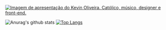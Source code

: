 <a href="https://kevinoliveira.com.br/" target="_blank" title="Vá para meu site"><img src="https://user-images.githubusercontent.com/3299130/101784122-dae9c600-3ad9-11eb-910d-8f9d8db47b90.png" alt="Imagem de apresentação do Kevin Oliveira. Católico, músico, designer e front-end."></a>

![Anurag's github stats](https://github-readme-stats.vercel.app/api?username=kvnol&theme=dark&count_private=true&show_icons=true&title_color=fff&icon_color=fff&line_height=20)
[![Top Langs](https://github-readme-stats.vercel.app/api/top-langs/?username=kvnol&theme=dark&layout=compact&show_icons=true&title_color=fff&icon_color=fff)](https://github.com/anuraghazra/github-readme-stats)
